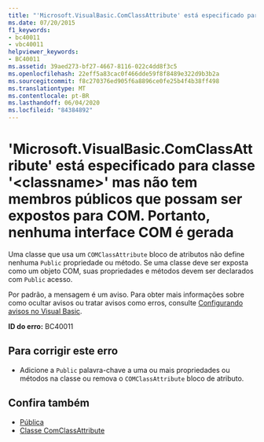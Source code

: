 ```yaml
---
title: "'Microsoft.VisualBasic.ComClassAttribute' está especificado para classe '<classname>' mas não tem membros públicos que possam ser expostos para COM. Portanto, nenhuma interface COM é gerada"
ms.date: 07/20/2015
f1_keywords:
- bc40011
- vbc40011
helpviewer_keywords:
- BC40011
ms.assetid: 39aed273-bf27-4667-8116-022c4dd8f3c5
ms.openlocfilehash: 22eff5a83cac0f466dde59f8f8489e322d9b3b2a
ms.sourcegitcommit: f8c270376ed905f6a8896ce0fe25b4f4b38ff498
ms.translationtype: MT
ms.contentlocale: pt-BR
ms.lasthandoff: 06/04/2020
ms.locfileid: "84384892"
---
```

# <a name="microsoftvisualbasiccomclassattribute-is-specified-for-class-classname-but-it-has-no-public-members-that-can-be-exposed-to-com-therefore-no-com-interfaces-are-generated"></a>'Microsoft.VisualBasic.ComClassAttribute' está especificado para classe '\<classname>' mas não tem membros públicos que possam ser expostos para COM. Portanto, nenhuma interface COM é gerada
Uma classe que usa um `COMClassAttribute` bloco de atributos não define nenhuma `Public` propriedade ou método. Se uma classe deve ser exposta como um objeto COM, suas propriedades e métodos devem ser declarados com `Public` acesso.  
  
 Por padrão, a mensagem é um aviso. Para obter mais informações sobre como ocultar avisos ou tratar avisos como erros, consulte [Configurando avisos no Visual Basic](/visualstudio/ide/configuring-warnings-in-visual-basic).  
  
 **ID do erro:** BC40011  
  
## <a name="to-correct-this-error"></a>Para corrigir este erro  
  
- Adicione a `Public` palavra-chave a uma ou mais propriedades ou métodos na classe ou remova o `COMClassAttribute` bloco de atributo.  
  
## <a name="see-also"></a>Confira também

- [Pública](../language-reference/modifiers/public.md)
- [Classe ComClassAttribute](xref:Microsoft.VisualBasic.ComClassAttribute)
